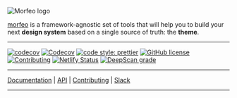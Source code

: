 ![Morfeo logo](https://morfeo.dev/img/morfeo.png)

[morfeo](https://morfeo.dev) is a framework-agnostic set of tools that will help you to build your next <strong>design system</strong> based on a single source of truth: the **theme**.

---

[![codecov](https://codecov.io/gh/morfeojs/morfeo/branch/main/graph/badge.svg?token=CZBHY8J802)](https://codecov.io/gh/morfeojs/morfeo)
[![Codecov](https://github.com/morfeojs/morfeo/actions/workflows/codecov.yml/badge.svg)](https://github.com/morfeojs/morfeo/actions/workflows/codecov.yml)
[![code style: prettier](https://img.shields.io/badge/code_style-prettier-ff69b4.svg?style=flat-square)](https://github.com/prettier/prettier)
[![GitHub license](https://img.shields.io/github/license/morfeojs/morfeo)](https://github.com/morfeojs/morfeo/blob/main/LICENSE)
[![Contributing](https://img.shields.io/badge/PRs-welcome-brightgreen)](https://github.com/morfeojs/morfeo/blob/main/CONTRIBUTING.md)
[![Netlify Status](https://api.netlify.com/api/v1/badges/93b009d2-94be-4d40-baa3-9f86a51922ce/deploy-status)](https://app.netlify.com/sites/cocky-kare-d8d81e/deploys)
[![DeepScan grade](https://deepscan.io/api/teams/15451/projects/18608/branches/460695/badge/grade.svg)](https://deepscan.io/dashboard#view=project&tid=15451&pid=18608&bid=460695)

---

[Documentation](https://morfeo.dev) | [API](https://github.com/morfeojs/morfeo) | [Contributing](https://github.com/morfeojs/morfeo/blob/main/CONTRIBUTING.md) | [Slack](https://morfeo.slack.com)

---
